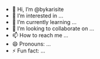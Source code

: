 - 👋 Hi, I’m @bykarisite
- 👀 I’m interested in ...
- 🌱 I’m currently learning ...
- 💞️ I’m looking to collaborate on ...
- 📫 How to reach me ...
- 😄 Pronouns: ...
- ⚡ Fun fact: ...

<!---
bykarisite/bykarisite is a ✨ special ✨ repository because its `README.md` (this file) appears on your GitHub profile.
You can click the Preview link to take a look at your changes.
--->
